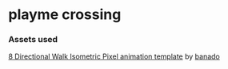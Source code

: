 # playme crossing


### Assets used
[8 Directional Walk Isometric Pixel animation template](https://banado.itch.io/isometic) by [banado](https://banado.itch.io/)
